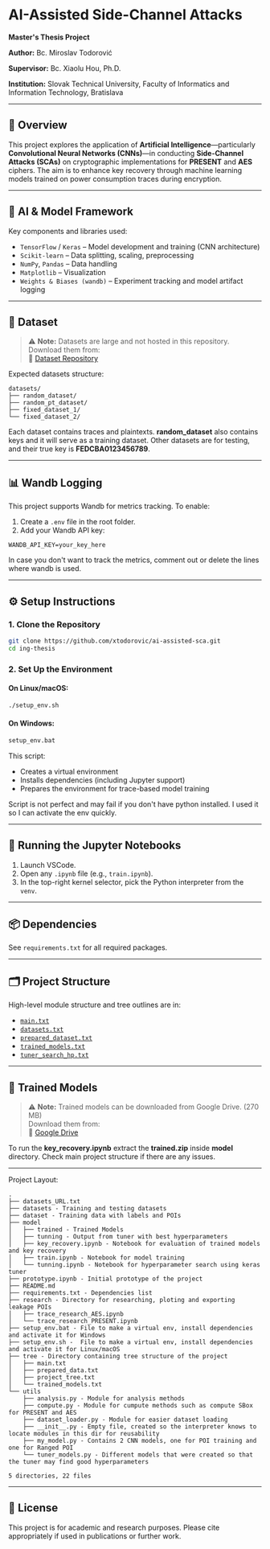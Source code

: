 # AI-Assisted Side-Channel Attacks

**Master's Thesis Project**

**Author:** Bc. Miroslav Todorović

**Supervisor:** Bc. Xiaolu Hou, Ph.D.

**Institution:** Slovak Technical University, Faculty of Informatics and Information Technology, Bratislava

---

## 📖 Overview

This project explores the application of **Artificial Intelligence**—particularly **Convolutional Neural Networks (CNNs)**—in conducting **Side-Channel Attacks (SCAs)** on cryptographic implementations for **PRESENT** and **AES** ciphers. The aim is to enhance key recovery through machine learning models trained on power consumption traces during encryption.

---

## 🧠 AI & Model Framework

Key components and libraries used:

- `TensorFlow` / `Keras` – Model development and training (CNN architecture)
- `Scikit-learn` – Data splitting, scaling, preprocessing
- `NumPy`, `Pandas` – Data handling
- `Matplotlib` – Visualization
- `Weights & Biases (wandb)` – Experiment tracking and model artifact logging

---

## 📁 Dataset

> ⚠️ **Note:** Datasets are large and not hosted in this repository.  
Download them from:  
🔗 [Dataset Repository](https://github.com/XIAOLUHOU/SCA-measurements-and-analysis----Experimental-results-for-textbook/tree/main)

Expected datasets structure:

```
datasets/
├── random_dataset/
├── random_pt_dataset/
├── fixed_dataset_1/
└── fixed_dataset_2/
```

Each dataset contains traces and plaintexts. **random_dataset** also contains keys and it will serve as a training dataset.
Other datasets are for testing, and their true key is **FEDCBA0123456789**.

---

## 📊 Wandb Logging

This project supports Wandb for metrics tracking. To enable:

1. Create a `.env` file in the root folder.
2. Add your Wandb API key:

```env
WANDB_API_KEY=your_key_here
```

In case you don't want to track the metrics, comment out or delete the lines where wandb is used.

---

## ⚙️ Setup Instructions

### 1. Clone the Repository

```bash
git clone https://github.com/xtodorovic/ai-assisted-sca.git
cd ing-thesis
```

### 2. Set Up the Environment

#### On Linux/macOS:

```bash
./setup_env.sh
```

#### On Windows:

```cmd
setup_env.bat
```

This script:
- Creates a virtual environment
- Installs dependencies (including Jupyter support)
- Prepares the environment for trace-based model training

Script is not perfect and may fail if you don't have python installed. I used it so I can activate the env quickly.

---

## 🧪 Running the Jupyter Notebooks

1. Launch VSCode.
2. Open any `.ipynb` file (e.g., `train.ipynb`).
3. In the top-right kernel selector, pick the Python interpreter from the `venv`.

---

## 📦 Dependencies

See `requirements.txt` for all required packages.

---

## 🗂️ Project Structure

High-level module structure and tree outlines are in:

- [`main.txt`](tree/main.txt)
- [`datasets.txt`](tree/datasets.txt)
- [`prepared_dataset.txt`](tree/prepared_data.txt)
- [`trained_models.txt`](tree/trained_models.txt)
- [`tuner_search_hp.txt`](tree/tuner_search_hp.txt)

---

## 📁 Trained Models

> ⚠️ **Note:** Trained models can be downloaded from Google Drive. (270 MB)  
Download them from:  
🔗 [Google Drive](https://drive.google.com/file/d/1BspBbyMxaprTVXb7TFjaTtswYAboPeYP/view?usp=sharing)

To run the **key_recovery.ipynb** extract the **trained.zip** inside **model** directory. Check main project structure if there are any issues.

---

Project Layout:

```text
.
├── datasets_URL.txt
├── datasets - Training and testing datasets
├── dataset - Training data with labels and POIs
├── model
│   ├── trained - Trained Models
│   ├── tunning - Output from tuner with best hyperparameters
│   ├── key_recovery.ipynb - Notebook for evaluation of trained models and key recovery
│   ├── train.ipynb - Notebook for model training
│   └── tunning.ipynb - Notebook for hyperparameter search using keras tuner
├── prototype.ipynb - Initial prototype of the project
├── README.md 
├── requirements.txt - Dependencies list
├── research - Directory for researching, ploting and exporting leakage POIs
│   ├── trace_research_AES.ipynb 
│   └── trace_research_PRESENT.ipynb
├── setup_env.bat - File to make a virtual env, install dependencies and activate it for Windows
├── setup_env.sh -  File to make a virtual env, install dependencies and activate it for Linux/macOS
├── tree - Directory containing tree structure of the project
│   ├── main.txt
│   ├── prepared_data.txt
│   ├── project_tree.txt
│   └── trained_models.txt
└── utils 
    ├── analysis.py - Module for analysis methods
    ├── compute.py - Module for cumpute methods such as compute SBox for PRESENT and AES 
    ├── dataset_loader.py - Module for easier dataset loading
    ├── __init__.py - Empty file, created so the interpreter knows to locate modules in this dir for reusability
    ├── my_model.py - Contains 2 CNN models, one for POI training and one for Ranged POI 
    └── tuner_models.py - Different models that were created so that the tuner may find good hyperparameters

5 directories, 22 files

```

---

## 📜 License

This project is for academic and research purposes.
Please cite appropriately if used in publications or further work.
